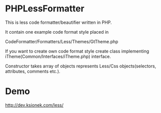 PHPLessFormatter
================
This is less code formatter/beautifier written in PHP.

It contain one example code format style placed in

CodeFormatter/Formatters/Less/Themes/GtTheme.php

If you want to create own code format style create class implementing iTheme(Common/Interfaces/iTheme.php) interface.

Constructor takes array of objects represents Less/Css objects(selectors, attributes, comments etc.).

Demo
================
http://dev.ksionek.com/less/
